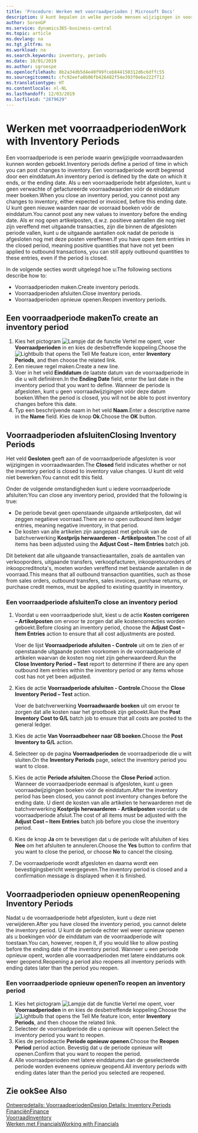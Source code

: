```yaml
---
title: 'Procedure: Werken met voorraadperioden | Microsoft Docs'
description: U kunt bepalen in welke periode mensen wijzigingen in voorraad kunnen boeken door voorraadperioden te definiëren.
author: SorenGP
ms.service: dynamics365-business-central
ms.topic: article
ms.devlang: na
ms.tgt_pltfrm: na
ms.workload: na
ms.search.keywords: inventory, periods
ms.date: 10/01/2019
ms.author: sgroespe
ms.openlocfilehash: 8b2a34db5d4e40f99fceb844150312d6c6dffc55
ms.sourcegitcommit: cfc92eefa8b06fb426482f54e393f0e6e222f712
ms.translationtype: HT
ms.contentlocale: nl-NL
ms.lasthandoff: 12/03/2019
ms.locfileid: "2879629"
---
```

# <a name="work-with-inventory-periods"></a><span data-ttu-id="73864-103">Werken met voorraadperioden</span><span class="sxs-lookup"><span data-stu-id="73864-103">Work with Inventory Periods</span></span>
<span data-ttu-id="73864-104">Een voorraadperiode is een periode waarin gewijzigde voorraadwaarden kunnen worden geboekt.</span><span class="sxs-lookup"><span data-stu-id="73864-104">Inventory periods define a period of time in which you can post changes to inventory.</span></span> <span data-ttu-id="73864-105">Een voorraadperiode wordt begrensd door een einddatum.</span><span class="sxs-lookup"><span data-stu-id="73864-105">An inventory period is defined by the date on which it ends, or the ending date.</span></span> <span data-ttu-id="73864-106">Als u een voorraadperiode hebt afgesloten, kunt u geen verwachte of gefactureerde voorraadwaarden vóór de einddatum meer boeken.</span><span class="sxs-lookup"><span data-stu-id="73864-106">When you close an inventory period, you cannot post any changes to inventory, either expected or invoiced, before this ending date.</span></span> <span data-ttu-id="73864-107">U kunt geen nieuwe waarden naar de voorraad boeken vóór de einddatum.</span><span class="sxs-lookup"><span data-stu-id="73864-107">You cannot post any new values to inventory before the ending date.</span></span> <span data-ttu-id="73864-108">Als er nog open artikelposten, d.w.z. positieve aantallen die nog niet zijn vereffend met uitgaande transacties, zijn die binnen de afgesloten periode vallen, kunt u de uitgaande aantallen ook nadat de periode is afgesloten nog met deze posten vereffenen.</span><span class="sxs-lookup"><span data-stu-id="73864-108">If you have open item entries in the closed period, meaning positive quantities that have not yet been applied to outbound transactions, you can still apply outbound quantities to these entries, even if the period is closed.</span></span>  

<span data-ttu-id="73864-109">In de volgende secties wordt uitgelegd hoe u:</span><span class="sxs-lookup"><span data-stu-id="73864-109">The following sections describe how to:</span></span>

* <span data-ttu-id="73864-110">Voorraadperioden maken.</span><span class="sxs-lookup"><span data-stu-id="73864-110">Create inventory periods.</span></span>  
* <span data-ttu-id="73864-111">Voorraadperioden afsluiten.</span><span class="sxs-lookup"><span data-stu-id="73864-111">Close inventory periods.</span></span>  
* <span data-ttu-id="73864-112">Voorraadperioden opnieuw openen.</span><span class="sxs-lookup"><span data-stu-id="73864-112">Reopen inventory periods.</span></span>  

## <a name="to-create-an-inventory-period"></a><span data-ttu-id="73864-113">Een voorraadperiode maken</span><span class="sxs-lookup"><span data-stu-id="73864-113">To create an inventory period</span></span>  
1. <span data-ttu-id="73864-114">Kies het pictogram ![Lampje dat de functie Vertel me opent](media/ui-search/search_small.png "Vertel me wat u wilt doen"), voer **Voorraadperioden** in en kies de desbetreffende koppeling.</span><span class="sxs-lookup"><span data-stu-id="73864-114">Choose the ![Lightbulb that opens the Tell Me feature](media/ui-search/search_small.png "Tell me what you want to do") icon, enter **Inventory Periods**, and then choose the related link.</span></span>  
2. <span data-ttu-id="73864-115">Een nieuwe regel maken.</span><span class="sxs-lookup"><span data-stu-id="73864-115">Create a new line.</span></span>  
3. <span data-ttu-id="73864-116">Voer in het veld **Einddatum** de laatste datum van de voorraadperiode in die u wilt definiëren.</span><span class="sxs-lookup"><span data-stu-id="73864-116">In the **Ending Date** field, enter the last date in the inventory period that you want to define.</span></span> <span data-ttu-id="73864-117">Wanneer de periode is afgesloten, kunt u geen voorraadwijzigingen vóór deze datum boeken.</span><span class="sxs-lookup"><span data-stu-id="73864-117">When the period is closed, you will not be able to post inventory changes before this date.</span></span>  
4. <span data-ttu-id="73864-118">Typ een beschrijvende naam in het veld **Naam**.</span><span class="sxs-lookup"><span data-stu-id="73864-118">Enter a descriptive name in the **Name** field.</span></span> <span data-ttu-id="73864-119">Kies de knop **Ok**.</span><span class="sxs-lookup"><span data-stu-id="73864-119">Choose the **OK** button.</span></span>  

## <a name="closing-inventory-periods"></a><span data-ttu-id="73864-120">Voorraadperioden afsluiten</span><span class="sxs-lookup"><span data-stu-id="73864-120">Closing Inventory Periods</span></span>  
<span data-ttu-id="73864-121">Het veld **Gesloten** geeft aan of de voorraadperiode afgesloten is voor wijzigingen in voorraadwaarden.</span><span class="sxs-lookup"><span data-stu-id="73864-121">The **Closed** field indicates whether or not the inventory period is closed to inventory value changes.</span></span> <span data-ttu-id="73864-122">U kunt dit veld niet bewerken.</span><span class="sxs-lookup"><span data-stu-id="73864-122">You cannot edit this field.</span></span>  

<span data-ttu-id="73864-123">Onder de volgende omstandigheden kunt u iedere voorraadperiode afsluiten:</span><span class="sxs-lookup"><span data-stu-id="73864-123">You can close any inventory period, provided that the following is true:</span></span>  

* <span data-ttu-id="73864-124">De periode bevat geen openstaande uitgaande artikelposten, dat wil zeggen negatieve voorraad.</span><span class="sxs-lookup"><span data-stu-id="73864-124">There are no open outbound item ledger entries, meaning negative inventory, in that period.</span></span>  
* <span data-ttu-id="73864-125">De kosten van alle artikelen zijn aangepast met gebruik van de batchverwerking **Kostprijs herwaarderen - Artikelposten**.</span><span class="sxs-lookup"><span data-stu-id="73864-125">The cost of all items has been adjusted using the **Adjust Cost – Item Entries** batch job.</span></span>  

<span data-ttu-id="73864-126">Dit betekent dat alle uitgaande transactieaantallen, zoals de aantallen van verkooporders, uitgaande transfers, verkoopfacturen, inkoopretourorders of inkoopcreditnota's, moeten worden vereffend met bestaande aantallen in de voorraad.</span><span class="sxs-lookup"><span data-stu-id="73864-126">This means that all outbound transaction quantities, such as those from sales orders, outbound transfers, sales invoices, purchase returns, or purchase credit memos, must be applied to existing quantity in inventory.</span></span>  

### <a name="to-close-an-inventory-period"></a><span data-ttu-id="73864-127">Een voorraadperiode afsluiten</span><span class="sxs-lookup"><span data-stu-id="73864-127">To close an inventory period</span></span>  
1. <span data-ttu-id="73864-128">Voordat u een voorraadperiode sluit, kiest u de actie **Kosten corrigeren – Artikelposten** om ervoor te zorgen dat alle kostencorrecties worden geboekt.</span><span class="sxs-lookup"><span data-stu-id="73864-128">Before closing an inventory period, choose the **Adjust Cost – Item Entries** action to ensure that all cost adjustments are posted.</span></span>

     <span data-ttu-id="73864-129">Voer de lijst **Voorraadperiode afsluiten - Controle** uit om te zien of er openstaande uitgaande posten voorkomen in de voorraadperiode of artikelen waarvan de kosten nog niet zijn geherwaardeerd.</span><span class="sxs-lookup"><span data-stu-id="73864-129">Run the **Close Inventory Period – Test** report to determine if there are any open outbound item entries within the inventory period or any items whose cost has not yet been adjusted.</span></span>  
2. <span data-ttu-id="73864-130">Kies de actie **Voorraadperiode afsluiten - Controle**.</span><span class="sxs-lookup"><span data-stu-id="73864-130">Choose the **Close Inventory Period – Test** action.</span></span>  

     <span data-ttu-id="73864-131">Voer de batchverwerking **Voorraadwaarde boeken** uit om ervoor te zorgen dat alle kosten naar het grootboek zijn geboekt.</span><span class="sxs-lookup"><span data-stu-id="73864-131">Run the **Post Inventory Cost to G/L** batch job to ensure that all costs are posted to the general ledger.</span></span>  
3. <span data-ttu-id="73864-132">Kies de actie **Van Voorraadbeheer naar GB boeken**.</span><span class="sxs-lookup"><span data-stu-id="73864-132">Choose the **Post Inventory to G/L** action.</span></span>  
4. <span data-ttu-id="73864-133">Selecteer op de pagina **Voorraadperioden** de voorraadperiode die u wilt sluiten.</span><span class="sxs-lookup"><span data-stu-id="73864-133">On the **Inventory Periods** page, select the inventory period you want to close.</span></span>  
5. <span data-ttu-id="73864-134">Kies de actie **Periode afsluiten**.</span><span class="sxs-lookup"><span data-stu-id="73864-134">Choose the **Close Period** action.</span></span> <span data-ttu-id="73864-135">Wanneer de voorraadperiode eenmaal is afgesloten, kunt u geen voorraadwijzigingen boeken vóór de einddatum.</span><span class="sxs-lookup"><span data-stu-id="73864-135">After the inventory period has been closed, you cannot post inventory changes before the ending date.</span></span> <span data-ttu-id="73864-136">U dient de kosten van alle artikelen te herwaarderen met de batchverwerking **Kostprijs herwaarderen - Artikelposten** voordat u de voorraadperiode afsluit.</span><span class="sxs-lookup"><span data-stu-id="73864-136">The cost of all items must be adjusted with the **Adjust Cost – Item Entries** batch job before you close the inventory period.</span></span>  
6. <span data-ttu-id="73864-137">Kies de knop **Ja** om te bevestigen dat u de periode wilt afsluiten of kies **Nee** om het afsluiten te annuleren.</span><span class="sxs-lookup"><span data-stu-id="73864-137">Choose the **Yes** button to confirm that you want to close the period, or choose **No** to cancel the closing.</span></span>  
7. <span data-ttu-id="73864-138">De voorraadperiode wordt afgesloten en daarna wordt een bevestigingsbericht weergegeven.</span><span class="sxs-lookup"><span data-stu-id="73864-138">The inventory period is closed and a confirmation message is displayed when it is finished.</span></span>  

## <a name="reopening-inventory-periods"></a><span data-ttu-id="73864-139">Voorraadperioden opnieuw openen</span><span class="sxs-lookup"><span data-stu-id="73864-139">Reopening Inventory Periods</span></span>  
<span data-ttu-id="73864-140">Nadat u de voorraadperiode hebt afgesloten, kunt u deze niet verwijderen.</span><span class="sxs-lookup"><span data-stu-id="73864-140">After you have closed the inventory period, you cannot delete the inventory period.</span></span> <span data-ttu-id="73864-141">U kunt de periode echter wel weer opnieuw openen als u boekingen vóór de einddatum van de voorraadperiode wilt toestaan.</span><span class="sxs-lookup"><span data-stu-id="73864-141">You can, however, reopen it, if you would like to allow posting before the ending date of the inventory period.</span></span> <span data-ttu-id="73864-142">Wanneer u een periode opnieuw opent, worden alle voorraadperioden met latere einddatums ook weer geopend.</span><span class="sxs-lookup"><span data-stu-id="73864-142">Reopening a period also reopens all inventory periods with ending dates later than the period you reopen.</span></span>  

### <a name="to-reopen-an-inventory-period"></a><span data-ttu-id="73864-143">Een voorraadperiode opnieuw openen</span><span class="sxs-lookup"><span data-stu-id="73864-143">To reopen an inventory period</span></span>  
1. <span data-ttu-id="73864-144">Kies het pictogram ![Lampje dat de functie Vertel me opent](media/ui-search/search_small.png "Vertel me wat u wilt doen"), voer **Voorraadperioden** in en kies de desbetreffende koppeling.</span><span class="sxs-lookup"><span data-stu-id="73864-144">Choose the ![Lightbulb that opens the Tell Me feature](media/ui-search/search_small.png "Tell me what you want to do") icon, enter **Inventory Periods**, and then choose the related link.</span></span>  
2. <span data-ttu-id="73864-145">Selecteer de voorraadperiode die u opnieuw wilt openen.</span><span class="sxs-lookup"><span data-stu-id="73864-145">Select the inventory period you want to reopen.</span></span>  
3. <span data-ttu-id="73864-146">Kies de periodeactie **Periode opnieuw openen**.</span><span class="sxs-lookup"><span data-stu-id="73864-146">Choose the **Reopen Period** period action.</span></span> <span data-ttu-id="73864-147">Bevestig dat u de periode opnieuw wilt openen.</span><span class="sxs-lookup"><span data-stu-id="73864-147">Confirm that you want to reopen the period.</span></span>  
4. <span data-ttu-id="73864-148">Alle voorraadperioden met latere einddatums dan de geselecteerde periode worden eveneens opnieuw geopend.</span><span class="sxs-lookup"><span data-stu-id="73864-148">All inventory periods with ending dates later than the period you selected are reopened.</span></span>  

## <a name="see-also"></a><span data-ttu-id="73864-149">Zie ook</span><span class="sxs-lookup"><span data-stu-id="73864-149">See Also</span></span>  
[<span data-ttu-id="73864-150">Ontwerpdetails: Voorraadperioden</span><span class="sxs-lookup"><span data-stu-id="73864-150">Design Details: Inventory Periods</span></span>](design-details-inventory-periods.md)  
[<span data-ttu-id="73864-151">Financiën</span><span class="sxs-lookup"><span data-stu-id="73864-151">Finance</span></span>](finance.md)  
[<span data-ttu-id="73864-152">Voorraad</span><span class="sxs-lookup"><span data-stu-id="73864-152">Inventory</span></span>](inventory-manage-inventory.md)  
[<span data-ttu-id="73864-153">Werken met Financials</span><span class="sxs-lookup"><span data-stu-id="73864-153">Working with Financials</span></span>](ui-work-product.md)

